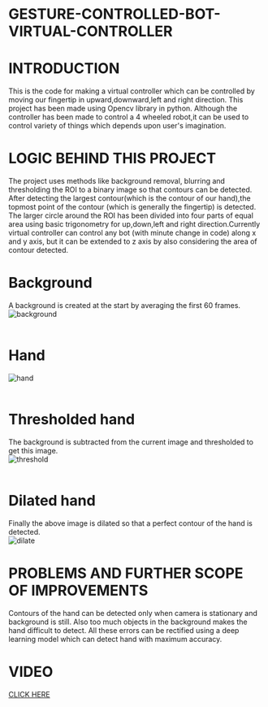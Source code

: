 # GESTURE-CONTROLLED-BOT-VIRTUAL-CONTROLLER

# INTRODUCTION
This is the code for making a virtual controller which can be controlled by moving our fingertip in upward,downward,left and right direction.
This project has been made using Opencv library in python. Although the controller has been made to control a 4 wheeled robot,it can be used to control variety 
of things which depends upon user's imagination.

# LOGIC BEHIND THIS PROJECT
The project uses methods like background removal, blurring and thresholding the ROI to a binary image so that contours can be detected.
After detecting the largest contour(which is the contour of our hand),the topmost point of the contour (which is generally the fingertip) is detected.<br>
The larger circle around the ROI has been divided into four parts of equal area using basic trigonometry for up,down,left and right direction.Currently virtual controller 
can control any bot (with minute change in code) along x and y axis, but it can be extended to z axis by also considering the area of contour detected.<br>
# Background
A background is created at the start by averaging the first 60 frames.<br>
![background](https://github.com/AshishChouhan85/GESTURE-CONTROLLED-BOT-VIRTUAL-CONTROLLER/blob/master/Images/background.png)<br>
<br>
# Hand
![hand](https://github.com/AshishChouhan85/GESTURE-CONTROLLED-BOT-VIRTUAL-CONTROLLER/blob/master/Images/hand.png)<br>
<br>
# Thresholded hand
The background is subtracted from the current image and thresholded to get this image.<br>
![threshold](https://github.com/AshishChouhan85/GESTURE-CONTROLLED-BOT-VIRTUAL-CONTROLLER/blob/master/Images/threshold.png)<br>
<br>
# Dilated hand
Finally the above image is dilated so that a perfect contour of the hand is detected.<br>
![dilate](https://github.com/AshishChouhan85/GESTURE-CONTROLLED-BOT-VIRTUAL-CONTROLLER/blob/master/Images/dilate.png)<br>




# PROBLEMS AND FURTHER SCOPE OF IMPROVEMENTS
Contours of the hand can be detected only when camera is stationary and background is still. Also too much objects in the background makes the hand difficult to detect.
All these errors can be rectified using a deep learning model which can detect hand with maximum accuracy.

# VIDEO
[CLICK HERE](https://drive.google.com/file/d/17wxnTURtqnJqas1tKpgifAKJcFCUi-dO/view?usp=sharing)


